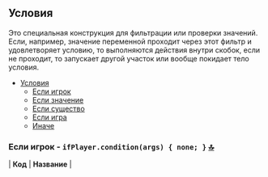 ## Условия
Это специальная конструкция для фильтрации или проверки значений. Если, например, значение переменной проходит через этот фильтр и удовлетворяет условию, то выполняются действия внутри скобок, если не проходит, то запускает другой участок или вообще покидает тело условия.

   - [Условия](conditions.md)
     - [Если игрок](#если-игрок---ifplayerconditionargs--none--)
     - [Если значение](#)
     - [Если существо](#)
     - [Если игра](#)
     - [Иначе](#)

### Если игрок - **`ifPlayer.condition(args) { none; }`** [🔝](#условия)
| **Код** | **Название** |
